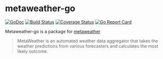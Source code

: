 # metaweather-go
[![GoDoc](https://godoc.org/github.com/Oliver-Fish/metaweather-go?status.png)](https://godoc.org/github.com/Oliver-Fish/metaweather-go)
[![Build Status](https://travis-ci.org/Oliver-Fish/metaweather-go.svg?branch=master)](https://travis-ci.org/Oliver-Fish/metaweather-go)
[![Coverage Status](https://coveralls.io/repos/github/Oliver-Fish/metaweather-go/badge.svg?branch=master)](https://coveralls.io/github/Oliver-Fish/metaweather-go?branch=master) 
[![Go Report Card](https://goreportcard.com/badge/github.com/Oliver-Fish/metaweather-go)](https://goreportcard.com/report/github.com/Oliver-Fish/metaweather-go)

Metaweather-go is a package for [metaweather](https://www.metaweather.com) 

> MetaWeather is an automated weather data aggregator that takes the weather predictions from various forecasters and calculates the most likely outcome.
